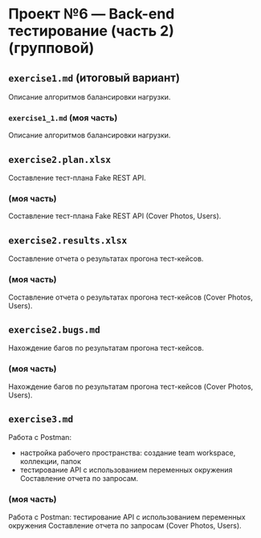 # Проект №6 — Back-end тестирование (часть 2) (групповой)
## `exercise1.md` (итоговый вариант)
Описание алгоритмов балансировки нагрузки.
### `exercise1_1.md` (моя часть)
Описание алгоритмов балансировки нагрузки.

## `exercise2.plan.xlsx`
Составление тест-плана Fake REST API.
### (моя часть)
Составление тест-плана Fake REST API (Cover Photos, Users).

## `exercise2.results.xlsx`
Составление отчета о результатах прогона тест-кейсов.
### (моя часть)
Составление отчета о результатах прогона тест-кейсов (Cover Photos, Users).

## `exercise2.bugs.md`
Нахождение багов по результатам прогона тест-кейсов.
### (моя часть)
Нахождение багов по результатам прогона тест-кейсов (Cover Photos, Users).

## `exercise3.md`
Работа с Postman:
-	настройка рабочего пространства: создание team workspace, коллекции, папок
-	тестирование API с использованием переменных окружения
Составление отчета по запросам.
### (моя часть)
Работа с Postman:	тестирование API с использованием переменных окружения
Составление отчета по запросам (Cover Photos, Users).
